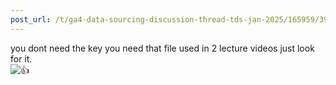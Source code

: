 ```yaml
---
post_url: /t/ga4-data-sourcing-discussion-thread-tds-jan-2025/165959/39
---
```

you dont need the key you need that file used in 2 lecture videos just look for it.  
![:+1:](https://emoji.discourse-cdn.com/google/+1.png?v=12 ":+1:")